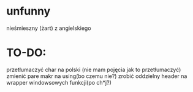 # unfunny
nieśmieszny (żart) z angielskiego

# TO-DO:
przetłumaczyć char na polski (nie mam pojęcia jak to przetłumaczyć)
zmienić pare makr na using(bo czemu nie?)
zrobić oddzielny header na wrapper windowsowych funkcji(po ch*j?)
